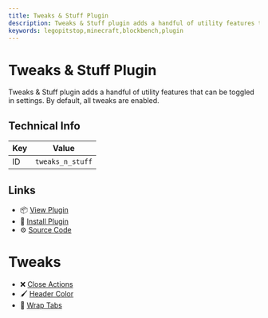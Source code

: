 ```yaml
---
title: Tweaks & Stuff Plugin
description: Tweaks & Stuff plugin adds a handful of utility features that can be toggled in settings. By default, all tweaks are enabled.
keywords: legopitstop,minecraft,blockbench,plugin
---
```


# Tweaks & Stuff Plugin

Tweaks & Stuff plugin adds a handful of utility features that can be toggled in settings. By default, all tweaks are enabled.

## Technical Info

| Key | Value            |
| --- | ---------------- |
| ID  | `tweaks_n_stuff` |

## Links

- :package: [View Plugin](https://www.blockbench.net/plugins/tweaks_n_stuff)
- :arrow_down_small: [Install Plugin](https://web.blockbench.net/?plugins=tweaks_n_stuff)
- :gear: [Source Code](https://github.com/legopitstop/blockbench-plugins/tree/master/src/tweaks_n_stuff)

# Tweaks

- :x: [Close Actions](./close_actions.md)
- :paintbrush: [Header Color](./header_color.md)
- :bookmark_tabs: [Wrap Tabs](./wrap_tabs.md)
